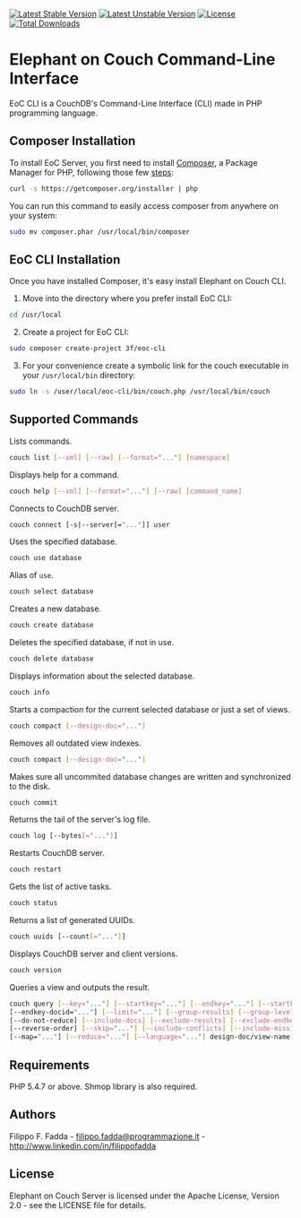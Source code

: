 [![Latest Stable Version](https://poser.pugx.org/3f/eoc-cli/v/stable.png)](https://packagist.org/packages/3f/eoc-cli)
[![Latest Unstable Version](https://poser.pugx.org/3f/eoc-cli/v/unstable.png)](https://packagist.org/packages/3f/eoc-cli)
[![License](https://poser.pugx.org/3f/eoc-cli/license.svg)](https://packagist.org/packages/3f/eoc-cli)
[![Total Downloads](https://poser.pugx.org/3f/eoc-cli/downloads.png)](https://packagist.org/packages/3f/eoc-cli)


Elephant on Couch Command-Line Interface
========================================
EoC CLI is a CouchDB's Command-Line Interface (CLI) made in PHP programming language.


Composer Installation
---------------------

To install EoC Server, you first need to install [Composer](http://getcomposer.org/), a Package Manager for
PHP, following those few [steps](http://getcomposer.org/doc/00-intro.md#installation-nix):

``` sh
curl -s https://getcomposer.org/installer | php
```

You can run this command to easily access composer from anywhere on your system:

``` sh
sudo mv composer.phar /usr/local/bin/composer
```


EoC CLI Installation
--------------------
Once you have installed Composer, it's easy install Elephant on Couch CLI.

1.  Move into the directory where you prefer install EoC CLI:
  ``` sh
  cd /usr/local
  ```

2.  Create a project for EoC CLI:
  ``` sh
  sudo composer create-project 3f/eoc-cli
  ```
  
3.  For your convenience create a symbolic link for the couch executable in your `/usr/local/bin` directory:
  ``` sh
  sudo ln -s /user/local/eoc-cli/bin/couch.php /usr/local/bin/couch
  ```


Supported Commands
------------------
Lists commands. 
``` sh
couch list [--xml] [--raw] [--format="..."] [namespace]
```

Displays help for a command. 
``` sh
couch help [--xml] [--format="..."] [--raw] [command_name]
```

Connects to CouchDB server. 
``` sh
couch connect [-s|--server[="..."]] user
```

Uses the specified database. 
``` sh
couch use database
```

Alias of `use`.
``` sh
couch select database
```

Creates a new database.
``` sh
couch create database
```

Deletes the specified database, if not in use. 
``` sh
couch delete database
```

Displays information about the selected database.
``` sh
couch info
```

Starts a compaction for the current selected database or just a set of views.
``` sh
couch compact [--design-doc="..."]
```

Removes all outdated view indexes.
``` sh
couch compact [--design-doc="..."]
```

Makes sure all uncommited database changes are written and synchronized to the disk.
``` sh
couch commit
```

Returns the tail of the server's log file.
``` sh
couch log [--bytes[="..."]]
```

Restarts CouchDB server. 
``` sh
couch restart
```

Gets the list of active tasks. 
``` sh
couch status
```

Returns a list of generated UUIDs.
``` sh
couch uuids [--count[="..."]]
```

Displays CouchDB server and client versions. 
``` sh
couch version
```

Queries a view and outputs the result. 
``` sh
couch query [--key="..."] [--startkey="..."] [--endkey="..."] [--startkey-docid="..."] 
[--endkey-docid="..."] [--limit="..."] [--group-results] [--group-level="..."] 
[--do-not-reduce] [--include-docs] [--exclude-results] [--exclude-endkey] 
[--reverse-order] [--skip="..."] [--include-conflicts] [--include-missing-keys] 
[--map="..."] [--reduce="..."] [--language="..."] design-doc/view-name [keys1] ... [keysN]
```


Requirements
------------
PHP 5.4.7 or above. Shmop library is also required.


Authors
-------
Filippo F. Fadda - <filippo.fadda@programmazione.it> - <http://www.linkedin.com/in/filippofadda>


License
-------
Elephant on Couch Server is licensed under the Apache License, Version 2.0 - see the LICENSE file for details.